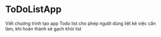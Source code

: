 # ToDoListApp
Viết chương trình tạo app Todo list cho phép người dùng liệt kê việc cần làm, khi hoàn thành sẽ gạch khỏi list 
